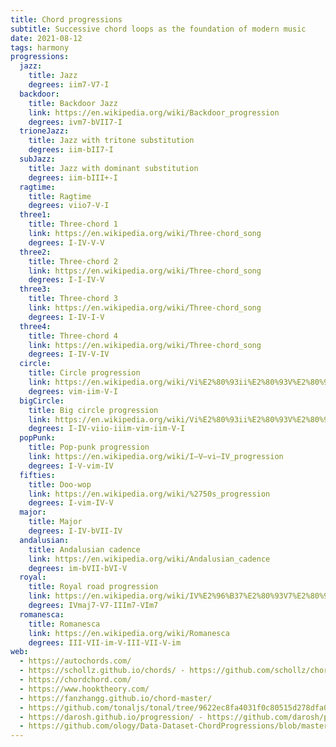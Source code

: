 ```yaml
---
title: Chord progressions
subtitle: Successive chord loops as the foundation of modern music
date: 2021-08-12
tags: harmony
progressions:
  jazz:
    title: Jazz
    degrees: iim7-V7-I
  backdoor:
    title: Backdoor Jazz
    link: https://en.wikipedia.org/wiki/Backdoor_progression
    degrees: ivm7-bVII7-I
  trioneJazz:
    title: Jazz with tritone substitution
    degrees: iim-bII7-I
  subJazz:
    title: Jazz with dominant substitution
    degrees: iim-bIII+-I
  ragtime:
    title: Ragtime
    degrees: viio7-V-I
  three1:
    title: Three-chord 1
    link: https://en.wikipedia.org/wiki/Three-chord_song
    degrees: I-IV-V-V
  three2:
    title: Three-chord 2
    link: https://en.wikipedia.org/wiki/Three-chord_song
    degrees: I-I-IV-V
  three3:
    title: Three-chord 3
    link: https://en.wikipedia.org/wiki/Three-chord_song
    degrees: I-IV-I-V
  three4:
    title: Three-chord 4
    link: https://en.wikipedia.org/wiki/Three-chord_song
    degrees: I-IV-V-IV
  circle:
    title: Circle progression
    link: https://en.wikipedia.org/wiki/Vi%E2%80%93ii%E2%80%93V%E2%80%93I
    degrees: vim-iim-V-I
  bigCircle:
    title: Big circle progression
    link: https://en.wikipedia.org/wiki/Vi%E2%80%93ii%E2%80%93V%E2%80%93I
    degrees: I-IV-viio-iiim-vim-iim-V-I
  popPunk:
    title: Pop-punk progression
    link: https://en.wikipedia.org/wiki/I–V–vi–IV_progression
    degrees: I-V-vim-IV
  fifties:
    title: Doo-wop
    link: https://en.wikipedia.org/wiki/%2750s_progression
    degrees: I-vim-IV-V
  major:
    title: Major 
    degrees: I-IV-bVII-IV
  andalusian:
    title: Andalusian cadence
    link: https://en.wikipedia.org/wiki/Andalusian_cadence
    degrees: im-bVII-bVI-V
  royal:
    title: Royal road progression
    link: https://en.wikipedia.org/wiki/IV%E2%96%B37%E2%80%93V7%E2%80%93iii7%E2%80%93vi_progression
    degrees: IVmaj7-V7-IIIm7-VIm7
  romanesca:
    title: Romanesca
    link: https://en.wikipedia.org/wiki/Romanesca
    degrees: III-VII-im-V-III-VII-V-im
web:
  - https://autochords.com/
  - https://schollz.github.io/chords/ - https://github.com/schollz/chords
  - https://chordchord.com/
  - https://www.hooktheory.com/
  - https://fanzhangg.github.io/chord-master/
  - https://github.com/tonaljs/tonal/tree/9622ec8fa4031f0c80515d278dfa06424bf159e5/packages/progression
  - https://darosh.github.io/progression/ - https://github.com/darosh/progression
  - https://github.com/ology/Data-Dataset-ChordProgressions/blob/master/share/Chord-Progressions.csv
---
```


<chord-progressions :list="$frontmatter.progressions" />

